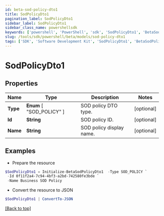 ```yaml
---
id: beta-sod-policy-dto1
title: SodPolicyDto1
pagination_label: SodPolicyDto1
sidebar_label: SodPolicyDto1
sidebar_class_name: powershellsdk
keywords: ['powershell', 'PowerShell', 'sdk', 'SodPolicyDto1', 'BetaSodPolicyDto1'] 
slug: /tools/sdk/powershell/beta/models/sod-policy-dto1
tags: ['SDK', 'Software Development Kit', 'SodPolicyDto1', 'BetaSodPolicyDto1']
---
```



# SodPolicyDto1

## Properties

Name | Type | Description | Notes
------------ | ------------- | ------------- | -------------
**Type** |  **Enum** [  "SOD_POLICY" ] | SOD policy DTO type. | [optional] 
**Id** | **String** | SOD policy ID. | [optional] 
**Name** | **String** | SOD policy display name. | [optional] 

## Examples

- Prepare the resource
```powershell
$SodPolicyDto1 = Initialize-BetaSodPolicyDto1  -Type SOD_POLICY `
 -Id 0f11f2a4-7c94-4bf3-a2bd-742580fe3bde `
 -Name Business SOD Policy
```

- Convert the resource to JSON
```powershell
$SodPolicyDto1 | ConvertTo-JSON
```


[[Back to top]](#) 

